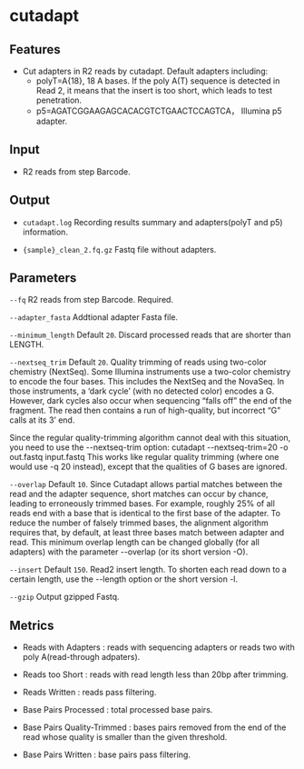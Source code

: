 # cutadapt

## Features
- Cut adapters in R2 reads by cutadapt. Default adapters including:
	- polyT=A{18}, 18 A bases. If the poly A(T) sequence is detected in Read 2, it means that the insert is too short, which leads to test penetration.
	- p5=AGATCGGAAGAGCACACGTCTGAACTCCAGTCA， Illumina p5 adapter.

## Input
- R2 reads from step Barcode.

## Output
- `cutadapt.log` Recording results summary and adapters(polyT and p5) information.

- `{sample}_clean_2.fq.gz` Fastq file without adapters.

## Parameters

`--fq` R2 reads from step Barcode. Required. 

`--adapter_fasta` Addtional adapter Fasta file.

`--minimum_length` Default `20`. Discard processed reads that are shorter than LENGTH.

`--nextseq_trim` Default `20`. Quality trimming of reads using two-color chemistry (NextSeq). Some Illumina instruments use a two-color chemistry to encode the four bases. This includes the NextSeq and the NovaSeq. In those instruments, a ‘dark cycle’ (with no detected color) encodes a G. However, dark cycles also occur when sequencing “falls off” the end of the fragment. The read then contains a run of high-quality, but incorrect “G” calls at its 3’ end.

Since the regular quality-trimming algorithm cannot deal with this situation, you need to use the --nextseq-trim option: cutadapt --nextseq-trim=20 -o out.fastq input.fastq
This works like regular quality trimming (where one would use -q 20 instead), except that the qualities of G bases are ignored.

`--overlap` Default `10`. Since Cutadapt allows partial matches between the read and the adapter sequence, short matches can occur by chance, leading to erroneously trimmed bases. For example, roughly 25% of all reads end with a base that is identical to the first base of the adapter. To reduce the number of falsely trimmed bases, the alignment algorithm requires that, by default, at least three bases match between adapter and read. This minimum overlap length can be changed globally (for all adapters) with the parameter --overlap (or its short version -O).

`--insert` Default `150`. Read2 insert length. To shorten each read down to a certain length, use the --length option or the short version -l.

`--gzip` Output gzipped Fastq.

## Metrics
- Reads with Adapters : reads with sequencing adapters or reads two with poly A(read-through adpaters).

- Reads too Short : reads with read length less than 20bp after trimming.

- Reads Written : reads pass filtering.

- Base Pairs Processed : total processed base pairs.

- Base Pairs Quality-Trimmed : bases pairs removed from the end of the read whose quality is smaller than the given threshold.

- Base Pairs Written : base pairs pass filtering.